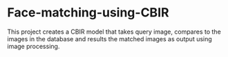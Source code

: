 # Face-matching-using-CBIR
This project creates a CBIR model that takes query image, compares to the images in the database and results the matched images as output using image processing.
